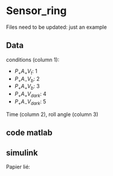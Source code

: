 # Sensor_ring

Files need to be updated: just an example 

## Data
conditions (column 1): 
* $P_+ A_+ V_{t}$: 1
* $P_+ A_- V_{b}$: 2
* $P_+ A_+ V_{b}$: 3
* $P_+ A_+ V_{dark}$: 4
* $P_+ A_- V_{dark}$: 5

Time (column 2), roll angle (column 3)

## code matlab
## simulink





Papier lié: 
